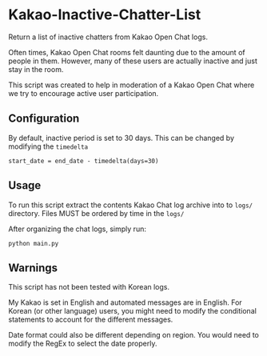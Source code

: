 # Kakao-Inactive-Chatter-List
Return a list of inactive chatters from Kakao Open Chat logs.

Often times, Kakao Open Chat rooms felt daunting due to the amount of people in them. However, many of these users are actually inactive and just stay in the room.

This script was created to help in moderation of a Kakao Open Chat where we try to encourage active user participation.

## Configuration
By default, inactive period is set to 30 days.
This can be changed by modifying the `timedelta`
```
start_date = end_date - timedelta(days=30)
```

## Usage
To run this script extract the contents Kakao Chat log archive into to `logs/` directory.
Files MUST be ordered by time in the `logs/`

After organizing the chat logs, simply run:
```
python main.py
```

## Warnings
This script has not been tested with Korean logs.

My Kakao is set in English and automated messages are in English. For Korean (or other language) users, you might need to modify the conditional statements to account for the different messages.

Date format could also be different depending on region. You would need to modify the RegEx to select the date properly.
